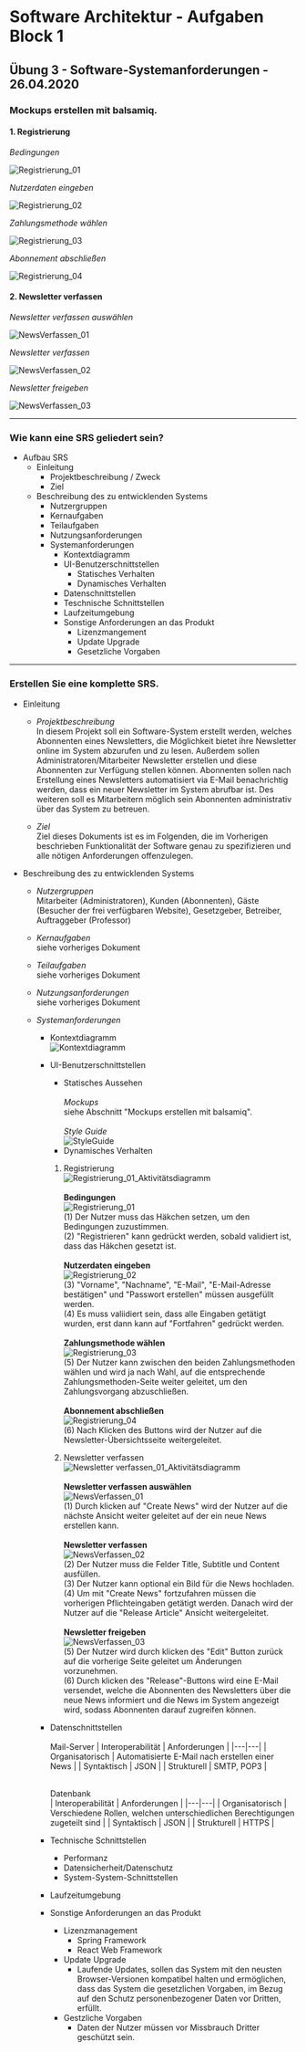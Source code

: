 # Software Architektur - Aufgaben Block 1
## Übung 3 - Software-Systemanforderungen - 26.04.2020
### Mockups erstellen mit balsamiq.
#### 1. Registrierung
*Bedingungen* 

![Registrierung_01](https://github.com/ph851res/SWARSOSE20/blob/master/SWAR_SS2020/Images/SwAr_Wireframe_Registrierung_01.png)  

*Nutzerdaten eingeben*  

![Registrierung_02](https://github.com/ph851res/SWARSOSE20/blob/master/SWAR_SS2020/Images/SwAr_Wireframe_Registrierung_02.png)  

*Zahlungsmethode wählen*  

![Registrierung_03](https://github.com/ph851res/SWARSOSE20/blob/master/SWAR_SS2020/Images/SwAr_Wireframe_Registrierung_03.png)  

*Abonnement abschließen* 

![Registrierung_04](https://github.com/ph851res/SWARSOSE20/blob/master/SWAR_SS2020/Images/SwAr_Wireframe_Registrierung_04.png)  

#### 2. Newsletter verfassen
*Newsletter verfassen auswählen*  

![NewsVerfassen_01](https://github.com/ph851res/SWARSOSE20/blob/master/SWAR_SS2020/Images/SwAr_Wireframe_NewsVerfassen_01.png)  

*Newsletter verfassen*  

![NewsVerfassen_02](https://github.com/ph851res/SWARSOSE20/blob/master/SWAR_SS2020/Images/SwAr_Wireframe_NewsVerfassen_02.png)  

*Newsletter freigeben*  

![NewsVerfassen_03](https://github.com/ph851res/SWARSOSE20/blob/master/SWAR_SS2020/Images/SwAr_Wireframe_NewsVerfassen_03.png)
___
### Wie kann eine SRS geliedert sein?
* Aufbau SRS
    * Einleitung
        * Projektbeschreibung / Zweck
        * Ziel
    * Beschreibung des zu entwicklenden Systems
        * Nutzergruppen 
        * Kernaufgaben
        * Teilaufgaben
        * Nutzungsanforderungen
        * Systemanforderungen 
            * Kontextdiagramm
            * UI-Benutzerschnittstellen
                * Statisches Verhalten
                * Dynamisches Verhalten
            * Datenschnittstellen
            * Teschnische Schnittstellen
            * Laufzeitumgebung
            * Sonstige Anforderungen an das Produkt
                * Lizenzmangement
                * Update Upgrade
                * Gesetzliche Vorgaben
___
### Erstellen Sie eine komplette SRS.
* Einleitung  
    * *Projektbeschreibung*  
    In diesem Projekt soll ein Software-System erstellt werden, welches Abonnenten eines Newsletters, die Möglichkeit bietet ihre Newsletter online im System abzurufen und zu lesen. Außerdem sollen Administratoren/Mitarbeiter Newsletter erstellen und diese Abonnenten zur Verfügung stellen können. Abonnenten sollen nach Erstellung eines Newsletters automatisiert via E-Mail benachrichtig werden, dass ein neuer Newsletter im System abrufbar ist. Des weiteren soll es Mitarbeitern möglich sein Abonnenten administrativ über das System zu betreuen.

    * *Ziel*  
    Ziel dieses Dokuments ist es im Folgenden, die im Vorherigen beschrieben Funktionalität der Software genau zu spezifizieren und alle nötigen Anforderungen offenzulegen.  

* Beschreibung des zu entwicklenden Systems
    * *Nutzergruppen*  
    Mitarbeiter (Administratoren), Kunden (Abonnenten), Gäste (Besucher der frei verfügbaren Website), Gesetzgeber, Betreiber, Auftraggeber (Professor)

    * *Kernaufgaben*  
    siehe vorheriges Dokument  

    * *Teilaufgaben*  
    siehe vorheriges Dokument  

    * *Nutzungsanforderungen*  
    siehe vorheriges Dokument  

    * *Systemanforderungen*  

        * Kontextdiagramm  
        ![Kontextdiagramm](https://github.com/ph851res/SWARSOSE20/blob/master/SWAR_SS2020/Images/SwAr_Kontextdiagramm.png)  

        * UI-Benutzerschnittstellen  
            * Statisches Aussehen  
            <br>*Mockups*  
            siehe Abschnitt "Mockups erstellen mit balsamiq".  
            <br>*Style Guide*  
            ![StyleGuide](https://github.com/ph851res/SWARSOSE20/blob/master/SWAR_SS2020/Images/SwAr_SytleGuide_01.PNG) 
            * Dynamisches Verhalten 
            1. Registrierung  
            ![Registrierung_01_Aktivitätsdiagramm](https://github.com/ph851res/SWARSOSE20/blob/master/SWAR_SS2020/Images/SwAr_Aktivit%C3%A4tsdiagramm_Registrierung_01.png)  
            <br>**Bedingungen**  
            ![Registrierung_01](https://github.com/ph851res/SWARSOSE20/blob/master/SWAR_SS2020/Images/SwAr_Wireframe_Registrierung_01.png)  
            (1) Der Nutzer muss das Häkchen setzen, um den Bedingungen zuzustimmen.  
            (2) "Registrieren" kann gedrückt werden, sobald validiert ist, dass das Häkchen gesetzt ist.   
            <br>**Nutzerdaten eingeben**  
            ![Registrierung_02](https://github.com/ph851res/SWARSOSE20/blob/master/SWAR_SS2020/Images/SwAr_Wireframe_Registrierung_02.png)  
            (3) "Vorname", "Nachname", "E-Mail", "E-Mail-Adresse bestätigen" und "Passwort erstellen" müssen ausgefüllt werden.  
            (4) Es muss valiidiert sein, dass alle Eingaben getätigt wurden, erst dann kann auf "Fortfahren" gedrückt werden.  
            <br>**Zahlungsmethode wählen**  
            ![Registrierung_03](https://github.com/ph851res/SWARSOSE20/blob/master/SWAR_SS2020/Images/SwAr_Wireframe_Registrierung_03.png)  
            (5) Der Nutzer kann zwischen den beiden Zahlungsmethoden wählen und wird ja nach Wahl, auf die entsprechende Zahlungsmethoden-Seite weiter geleitet, um den Zahlungsvorgang abzuschließen.  
            <br>**Abonnement abschließen**  
            ![Registrierung_04](https://github.com/ph851res/SWARSOSE20/blob/master/SWAR_SS2020/Images/SwAr_Wireframe_Registrierung_04.png)  
            (6) Nach Klicken des Buttons wird der Nutzer auf die Newsletter-Übersichtsseite weitergeleitet.  

            2. Newsletter verfassen  
            ![Newsletter verfassen_01_Aktivitätsdiagramm](https://github.com/ph851res/SWARSOSE20/blob/master/SWAR_SS2020/Images/SwAr_Aktivit%C3%A4tsdiagramm_Registrierung_01.png)  
            <br>**Newsletter verfassen auswählen**    
            ![NewsVerfassen_01](https://github.com/ph851res/SWARSOSE20/blob/master/SWAR_SS2020/Images/SwAr_Wireframe_NewsVerfassen_01.png)   
            (1) Durch klicken auf "Create News" wird der Nutzer auf die nächste Ansicht weiter geleitet auf der ein neue News erstellen kann.  
            <br>**Newsletter verfassen**  
            ![NewsVerfassen_02](https://github.com/ph851res/SWARSOSE20/blob/master/SWAR_SS2020/Images/SwAr_Wireframe_NewsVerfassen_02.png)        
            (2) Der Nutzer muss die Felder Title, Subtitle und Content ausfüllen.  
            (3) Der Nutzer kann optional ein Bild für die News hochladen.  
            (4) Um mit "Create News" fortzufahren müssen die vorherigen Pflichteingaben getätigt werden. Danach wird der Nutzer auf die "Release Article" Ansicht weitergeleitet.  
            <br>**Newsletter freigeben**  
            ![NewsVerfassen_03](https://github.com/ph851res/SWARSOSE20/blob/master/SWAR_SS2020/Images/SwAr_Wireframe_NewsVerfassen_03.png)  
            (5) Der Nutzer wird durch klicken des "Edit" Button zurück auf die vorherige Seite geleitet um Änderungen vorzunehmen.  
            (6) Durch klicken des "Release"-Buttons wird eine E-Mail versendet, welche die Abonnenten des Newsletters über die neue News informiert und die News im System angezeigt wird, sodass Abonnenten darauf zugreifen können. 

        * Datenschnittstellen  
            <br>Mail-Server 
            | Interoperabilität   | Anforderungen  |
            |---|---|
            | Organisatorisch  | Automatisierte E-Mail nach erstellen einer News  |
            | Syntaktisch  | JSON  |
            | Strukturell  | SMTP, POP3  |  

            <br>Datenbank  
            | Interoperabilität  | Anforderungen  |
            |---|---|
            | Organisatorisch  | Verschiedene Rollen, welchen unterschiedlichen Berechtigungen zugeteilt sind |
            | Syntaktisch  | JSON  |
            | Strukturell  | HTTPS  |

        * Technische Schnittstellen
            * Performanz
            * Datensicherheit/Datenschutz
            * System-System-Schnittstellen

        * Laufzeitumgebung

        * Sonstige Anforderungen an das Produkt 
            * Lizenzmanagement
                * Spring Framework
                * React Web Framework
            * Update Upgrade
                * Laufende Updates, sollen das System mit den neusten Browser-Versionen kompatibel halten und ermöglichen, dass das System die gesetzlichen Vorgaben, im Bezug auf den Schutz personenbezogener Daten vor Dritten, erfüllt. 
            * Gestzliche Vorgaben
                * Daten der Nutzer müssen vor Missbrauch Dritter geschützt sein.
                



